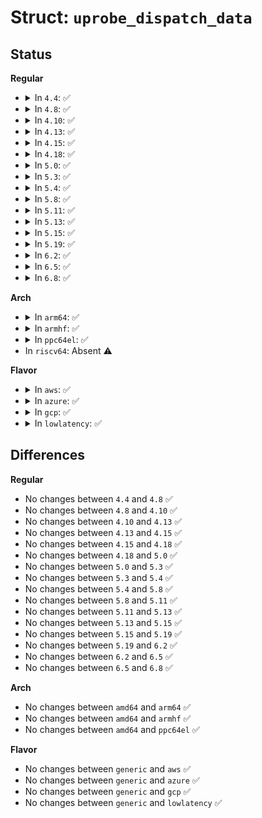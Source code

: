 # Struct: <code>uprobe_dispatch_data</code>

## Status
<b>Regular</b>
<ul>
<li>
<details>
<summary>In <code>4.4</code>: ✅</summary>

```c
struct uprobe_dispatch_data {
    struct trace_uprobe *tu;
    long unsigned int bp_addr;
};
```
</details>
</li>
<li>
<details>
<summary>In <code>4.8</code>: ✅</summary>

```c
struct uprobe_dispatch_data {
    struct trace_uprobe *tu;
    long unsigned int bp_addr;
};
```
</details>
</li>
<li>
<details>
<summary>In <code>4.10</code>: ✅</summary>

```c
struct uprobe_dispatch_data {
    struct trace_uprobe *tu;
    long unsigned int bp_addr;
};
```
</details>
</li>
<li>
<details>
<summary>In <code>4.13</code>: ✅</summary>

```c
struct uprobe_dispatch_data {
    struct trace_uprobe *tu;
    long unsigned int bp_addr;
};
```
</details>
</li>
<li>
<details>
<summary>In <code>4.15</code>: ✅</summary>

```c
struct uprobe_dispatch_data {
    struct trace_uprobe *tu;
    long unsigned int bp_addr;
};
```
</details>
</li>
<li>
<details>
<summary>In <code>4.18</code>: ✅</summary>

```c
struct uprobe_dispatch_data {
    struct trace_uprobe *tu;
    long unsigned int bp_addr;
};
```
</details>
</li>
<li>
<details>
<summary>In <code>5.0</code>: ✅</summary>

```c
struct uprobe_dispatch_data {
    struct trace_uprobe *tu;
    long unsigned int bp_addr;
};
```
</details>
</li>
<li>
<details>
<summary>In <code>5.3</code>: ✅</summary>

```c
struct uprobe_dispatch_data {
    struct trace_uprobe *tu;
    long unsigned int bp_addr;
};
```
</details>
</li>
<li>
<details>
<summary>In <code>5.4</code>: ✅</summary>

```c
struct uprobe_dispatch_data {
    struct trace_uprobe *tu;
    long unsigned int bp_addr;
};
```
</details>
</li>
<li>
<details>
<summary>In <code>5.8</code>: ✅</summary>

```c
struct uprobe_dispatch_data {
    struct trace_uprobe *tu;
    long unsigned int bp_addr;
};
```
</details>
</li>
<li>
<details>
<summary>In <code>5.11</code>: ✅</summary>

```c
struct uprobe_dispatch_data {
    struct trace_uprobe *tu;
    long unsigned int bp_addr;
};
```
</details>
</li>
<li>
<details>
<summary>In <code>5.13</code>: ✅</summary>

```c
struct uprobe_dispatch_data {
    struct trace_uprobe *tu;
    long unsigned int bp_addr;
};
```
</details>
</li>
<li>
<details>
<summary>In <code>5.15</code>: ✅</summary>

```c
struct uprobe_dispatch_data {
    struct trace_uprobe *tu;
    long unsigned int bp_addr;
};
```
</details>
</li>
<li>
<details>
<summary>In <code>5.19</code>: ✅</summary>

```c
struct uprobe_dispatch_data {
    struct trace_uprobe *tu;
    long unsigned int bp_addr;
};
```
</details>
</li>
<li>
<details>
<summary>In <code>6.2</code>: ✅</summary>

```c
struct uprobe_dispatch_data {
    struct trace_uprobe *tu;
    long unsigned int bp_addr;
};
```
</details>
</li>
<li>
<details>
<summary>In <code>6.5</code>: ✅</summary>

```c
struct uprobe_dispatch_data {
    struct trace_uprobe *tu;
    long unsigned int bp_addr;
};
```
</details>
</li>
<li>
<details>
<summary>In <code>6.8</code>: ✅</summary>

```c
struct uprobe_dispatch_data {
    struct trace_uprobe *tu;
    long unsigned int bp_addr;
};
```
</details>
</li>
</ul>
<b>Arch</b>
<ul>
<li>
<details>
<summary>In <code>arm64</code>: ✅</summary>

```c
struct uprobe_dispatch_data {
    struct trace_uprobe *tu;
    long unsigned int bp_addr;
};
```
</details>
</li>
<li>
<details>
<summary>In <code>armhf</code>: ✅</summary>

```c
struct uprobe_dispatch_data {
    struct trace_uprobe *tu;
    long unsigned int bp_addr;
};
```
</details>
</li>
<li>
<details>
<summary>In <code>ppc64el</code>: ✅</summary>

```c
struct uprobe_dispatch_data {
    struct trace_uprobe *tu;
    long unsigned int bp_addr;
};
```
</details>
</li>
<li>
In <code>riscv64</code>: Absent ⚠️
</li>
</ul>
<b>Flavor</b>
<ul>
<li>
<details>
<summary>In <code>aws</code>: ✅</summary>

```c
struct uprobe_dispatch_data {
    struct trace_uprobe *tu;
    long unsigned int bp_addr;
};
```
</details>
</li>
<li>
<details>
<summary>In <code>azure</code>: ✅</summary>

```c
struct uprobe_dispatch_data {
    struct trace_uprobe *tu;
    long unsigned int bp_addr;
};
```
</details>
</li>
<li>
<details>
<summary>In <code>gcp</code>: ✅</summary>

```c
struct uprobe_dispatch_data {
    struct trace_uprobe *tu;
    long unsigned int bp_addr;
};
```
</details>
</li>
<li>
<details>
<summary>In <code>lowlatency</code>: ✅</summary>

```c
struct uprobe_dispatch_data {
    struct trace_uprobe *tu;
    long unsigned int bp_addr;
};
```
</details>
</li>
</ul>

## Differences
<b>Regular</b>
<ul>
<li>
No changes between <code>4.4</code> and <code>4.8</code> ✅
</li>
<li>
No changes between <code>4.8</code> and <code>4.10</code> ✅
</li>
<li>
No changes between <code>4.10</code> and <code>4.13</code> ✅
</li>
<li>
No changes between <code>4.13</code> and <code>4.15</code> ✅
</li>
<li>
No changes between <code>4.15</code> and <code>4.18</code> ✅
</li>
<li>
No changes between <code>4.18</code> and <code>5.0</code> ✅
</li>
<li>
No changes between <code>5.0</code> and <code>5.3</code> ✅
</li>
<li>
No changes between <code>5.3</code> and <code>5.4</code> ✅
</li>
<li>
No changes between <code>5.4</code> and <code>5.8</code> ✅
</li>
<li>
No changes between <code>5.8</code> and <code>5.11</code> ✅
</li>
<li>
No changes between <code>5.11</code> and <code>5.13</code> ✅
</li>
<li>
No changes between <code>5.13</code> and <code>5.15</code> ✅
</li>
<li>
No changes between <code>5.15</code> and <code>5.19</code> ✅
</li>
<li>
No changes between <code>5.19</code> and <code>6.2</code> ✅
</li>
<li>
No changes between <code>6.2</code> and <code>6.5</code> ✅
</li>
<li>
No changes between <code>6.5</code> and <code>6.8</code> ✅
</li>
</ul>
<b>Arch</b>
<ul>
<li>
No changes between <code>amd64</code> and <code>arm64</code> ✅
</li>
<li>
No changes between <code>amd64</code> and <code>armhf</code> ✅
</li>
<li>
No changes between <code>amd64</code> and <code>ppc64el</code> ✅
</li>
</ul>
<b>Flavor</b>
<ul>
<li>
No changes between <code>generic</code> and <code>aws</code> ✅
</li>
<li>
No changes between <code>generic</code> and <code>azure</code> ✅
</li>
<li>
No changes between <code>generic</code> and <code>gcp</code> ✅
</li>
<li>
No changes between <code>generic</code> and <code>lowlatency</code> ✅
</li>
</ul>
